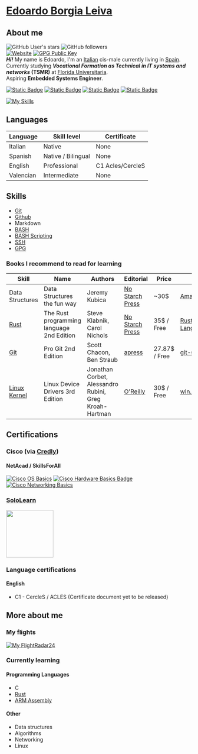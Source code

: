 # [Edoardo Borgia Leiva](https://edoardo-b-leiva.github.io)
## About me
![GitHub User's stars](https://img.shields.io/github/stars/Edoardo-B-Leiva?style=flat-square&logo=github&label=User%20stars&color=%23f6ff45)
![GitHub followers](https://img.shields.io/github/followers/Edoardo-B-Leiva?label=Github%20Followers&style=flat-square&logo=github)   
[![Website](https://img.shields.io/website?url=https%3A%2F%2Fvollex.cc&style=flat-square&label=https%3A%2F%2Fvollex.cc%2F&link=https%3A%2F%2Fvollex.cc)](https://www.vollex.cc)
[![GPG Public Key](https://img.shields.io/badge/My_GPG_public_key-8A2BE2?style=flat-square
)](https://raw.githubusercontent.com/Edoardo-B-Leiva/Edoardo-B-Leiva/main/Edoardo%20Borgia%20Leiva_0x82CD0034_public.asc)   
___Hi!___ My name is Edoardo, I'm an [Italian](https://www.openstreetmap.org/relation/365331) cis-male currently living in [Spain](https://www.openstreetmap.org/relation/1311341).   
Currently studying ***Vocational Formation as Technical in IT systems and networks* (TSMR)** at [Florida Universitaria](https://www.floridauniversitaria.es/).    
Aspiring __Embedded Systems Engineer__.

[![Static Badge](https://img.shields.io/badge/LinkedIn-LinkedIn?style=flat-square&logo=linkedin&logoColor=%230A66C2&color=%230a0a0a)](https://www.linkedin.com/in/edoardo-b-leiva/)
[![Static Badge](https://img.shields.io/badge/Github-Github?style=flat-square&logo=Github&logoColor=%23FFFFFF&color=%230a0a0a)](https://github.com/Edoardo-B-Leiva)
[![Static Badge](https://img.shields.io/badge/LeetCode-LeetCode?style=flat-square&logo=leetcode&logoColor=%23FFA116&color=%230a0a0a)](https://leetcode.com/Edoardo-B-Leiva/)
[![Static Badge](https://img.shields.io/badge/CodeForces-CodeForces?style=flat-square&logo=codeforces&logoColor=%231F8ACB&color=%230a0a0a)](https://codeforces.com/profile/Generic_Boi69)   

[![My Skills](https://skillicons.dev/icons?i=c,cpp,rust,bash,md,linux,neovim,git,github,docker&perline=5&theme=light)](https://skillicons.dev)
## Languages
|Language|Skill level|Certificate|
|--------|-----------|-----------|
|Italian |Native      |None      |
|Spanish|Native / Bilingual|None |
|English|Professional|C1 Acles/CercleS|
|Valencian|Intermediate|None|
## Skills
- [Git](https://git-scm.com/)
- [Github](https://github.com)
- Markdown
- [BASH](https://www.gnu.org/software/bash/)
- [BASH Scripting](https://www.gnu.org/software/bash/)
- [SSH](https://www.openssh.com/)
- [GPG](https://gnupg.org/)

### Books I recommend to read for learning
|Skill|Name|Authors|Editorial|Price|Link(s)|
|-|-|-|-|-|-|
|Data Structures|Data Structures the fun way|Jeremy Kubica|[No Starch Press](https://nostarch.com/)|~30$|[Amazon](https://nostarch.com/data-structures-fun-way)\|[NoStarchPress](https://nostarch.com/data-structures-fun-way)|
|[Rust](https://rust-lang.org)|The Rust programming language 2nd Edition|Steve Klabnik, Carol Nichols|[No Starch Press](https://nostarch.com/)|35$ \/ Free|[Rust-Lang](https://doc.rust-lang.org/book/)\|[Amazon](https://a.co/d/4YKsqF3)\|[NoStarchPress](https://nostarch.com/rust-programming-language-2nd-edition)|
|[Git](https://git-scm.com/)|Pro Git 2nd Edition|Scott Chacon, Ben Straub|[apress](https://www.apress.com)|27.87$ \/ Free|[git-scm](https://git-scm.com/book/en/v2)\|[Amazon](https://a.co/d/hYd2PPI)|
|[Linux Kernel](https://kernel.org/)|Linux Device Drivers 3rd Edition|Jonathan Corbet, Alessandro Rubini, Greg Kroah-Hartman|[O'Reilly](https://www.oreilly.com/)|30$ \/ Free|[wln.net](https://lwn.net/Kernel/LDD3/)\|[Amazon](https://a.co/d/3YvpV8l)|

## Certifications
### Cisco (via [Credly](https://www.credly.com/users/edoardo-borgia-leiva))
#### NetAcad / SkillsForAll
[![Cisco OS Basics](https://images.credly.com/size/110x110/images/dcdf1a3c-2594-4f4c-a33a-050b4bca58b5/image.png)](https://www.credly.com/badges/8e940719-2123-4dd0-9c43-712f32f891f2/public_url)
[![Cisco Hardware Basics Badge](https://images.credly.com/size/110x110/images/19e742ef-13be-4d26-87ed-ac8f5fd0643c/image.png)](https://www.credly.com/badges/8e7c32ad-afa5-43b8-924d-edf653123b2c/public_url)
[![Cisco Networking Basics](https://images.credly.com/size/110x110/images/5bdd6a39-3e03-4444-9510-ecff80c9ce79/image.png)](https://www.credly.com/badges/101addd8-74f6-4613-8936-a7410b03f99b/public_url)

### [SoloLearn](https://sololearn.com)
[<img height="128px" src="https://api2.sololearn.com/v2/certificates/CC-4GYDMCC2/image/png">](https://www.sololearn.com/certificates/CC-4GYDMCC2)

### Language certifications
#### English
- C1 - CercleS / ACLES (Certificate document yet to be released)

## More about me
### My flights
[![My FlightRadar24](https://banners-my.flightradar24.com/Edoardo_B_Leiva.png)](https://my.flightradar24.com/Edoardo_B_Leiva)

### Currently learning
#### Programming Languages
- C
- [Rust](https://rust-lang.org/)
- [ARM Assembly](https://www.arm.com/)

#### Other
- Data structures
- Algorithms
- Networking
- Linux
